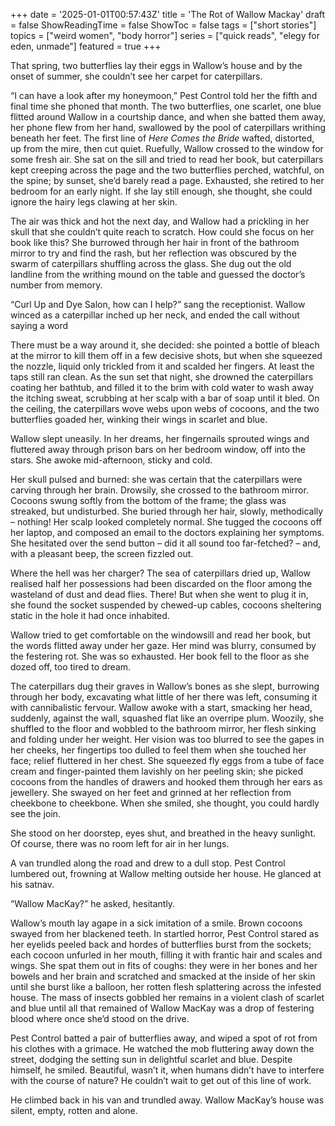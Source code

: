 +++
date = '2025-01-01T00:57:43Z'
title = 'The Rot of Wallow Mackay'
draft = false
ShowReadingTime = false
ShowToc = false
tags = ["short stories"]
topics = ["weird women", "body horror"]
series = ["quick reads", "elegy for eden, unmade"]
featured = true
+++

That spring, two butterflies lay their eggs in Wallow’s house and by the onset of summer, she couldn’t see her carpet for caterpillars.

“I can have a look after my honeymoon,” Pest Control told her the fifth and final time she phoned that month. The two butterflies, one scarlet, one blue flitted around Wallow in a courtship dance, and when she batted them away, her phone flew from her hand, swallowed by the pool of caterpillars writhing beneath her feet. The first line of _Here Comes the Bride_ wafted, distorted, up from the mire, then cut quiet. Ruefully, Wallow crossed to the window for some fresh air. She sat on the sill and tried to read her book, but caterpillars kept creeping across the page and the two butterflies perched, watchful, on the spine; by sunset, she’d barely read a page. Exhausted, she retired to her bedroom for an early night. If she lay still enough, she thought, she could ignore the hairy legs clawing at her skin.

The air was thick and hot the next day, and Wallow had a prickling in her skull that she couldn’t quite reach to scratch. How could she focus on her book like this? She burrowed through her hair in front of the bathroom mirror to try and find the rash, but her reflection was obscured by the swarm of caterpillars shuffling across the glass. She dug out the old landline from the writhing mound on the table and guessed the doctor’s number from memory.

“Curl Up and Dye Salon, how can I help?” sang the receptionist. Wallow winced as a caterpillar inched up her neck, and ended the call without saying a word

There must be a way around it, she decided: she pointed a bottle of bleach at the mirror to kill them off in a few decisive shots, but when she squeezed the nozzle, liquid only trickled from it and scalded her fingers. At least the taps still ran clean. As the sun set that night, she drowned the caterpillars coating her bathtub, and filled it to the brim with cold water to wash away the itching sweat, scrubbing at her scalp with a bar of soap until it bled. On the ceiling, the caterpillars wove webs upon webs of cocoons, and the two butterflies goaded her, winking their wings in scarlet and blue.

Wallow slept uneasily. In her dreams, her fingernails sprouted wings and fluttered away through prison bars on her bedroom window, off into the stars. She awoke mid-afternoon, sticky and cold.

Her skull pulsed and burned: she was certain that the caterpillars were carving through her brain. Drowsily, she crossed to the bathroom mirror. Cocoons swung softly from the bottom of the frame; the glass was streaked, but undisturbed. She buried through her hair, slowly, methodically – nothing! Her scalp looked completely normal. She tugged the cocoons off her laptop, and composed an email to the doctors explaining her symptoms. She hesitated over the send button – did it all sound too far-fetched? – and, with a pleasant beep, the screen fizzled out.

Where the hell was her charger? The sea of caterpillars dried up, Wallow realised half her possessions had been discarded on the floor among the wasteland of dust and dead flies. There! But when she went to plug it in, she found the socket suspended by chewed-up cables, cocoons sheltering static in the hole it had once inhabited.

Wallow tried to get comfortable on the windowsill and read her book, but the words flitted away under her gaze. Her mind was blurry, consumed by the festering rot. She was so exhausted. Her book fell to the floor as she dozed off, too tired to dream.

The caterpillars dug their graves in Wallow’s bones as she slept, burrowing through her body, excavating what little of her there was left, consuming it with cannibalistic fervour. Wallow awoke with a start, smacking her head, suddenly, against the wall, squashed flat like an overripe plum. Woozily, she shuffled to the floor and wobbled to the bathroom mirror, her flesh sinking and folding under her weight. Her vision was too blurred to see the gapes in her cheeks, her fingertips too dulled to feel them when she touched her face; relief fluttered in her chest. She squeezed fly eggs from a tube of face cream and finger-painted them lavishly on her peeling skin; she picked cocoons from the handles of drawers and hooked them through her ears as jewellery. She swayed on her feet and grinned at her reflection from cheekbone to cheekbone. When she smiled, she thought, you could hardly see the join.

She stood on her doorstep, eyes shut, and breathed in the heavy sunlight. Of course, there was no room left for air in her lungs.

A van trundled along the road and drew to a dull stop. Pest Control lumbered out, frowning at Wallow melting outside her house. He glanced at his satnav. 

“Wallow MacKay?” he asked, hesitantly.

Wallow’s mouth lay agape in a sick imitation of a smile. Brown cocoons swayed from her blackened teeth. In startled horror, Pest Control stared as her eyelids peeled back and hordes of butterflies burst from the sockets; each cocoon unfurled in her mouth, filling it with frantic hair and scales and wings. She spat them out in fits of coughs: they were in her bones and her bowels and her brain and scratched and smacked at the inside of her skin until she burst like a balloon, her rotten flesh splattering across the infested house. The mass of insects gobbled her remains in a violent clash of scarlet and blue until all that remained of Wallow MacKay was a drop of festering blood where once she’d stood on the drive.

Pest Control batted a pair of butterflies away, and wiped a spot of rot from his clothes with a grimace. He watched the mob fluttering away down the street, dodging the setting sun in delightful scarlet and blue. Despite himself, he smiled. Beautiful, wasn’t it, when humans didn’t have to interfere with the course of nature? He couldn’t wait to get out of this line of work.

He climbed back in his van and trundled away. Wallow MacKay’s house was silent, empty, rotten and alone.